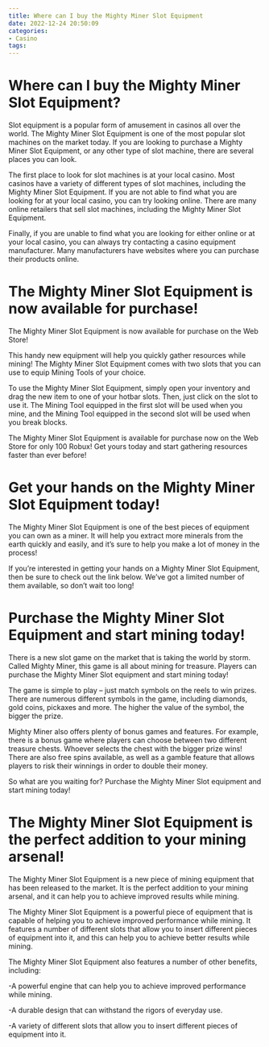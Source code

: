 ```yaml
---
title: Where can I buy the Mighty Miner Slot Equipment
date: 2022-12-24 20:50:09
categories:
- Casino
tags:
---
```



#  Where can I buy the Mighty Miner Slot Equipment?

Slot equipment is a popular form of amusement in casinos all over the world. The Mighty Miner Slot Equipment is one of the most popular slot machines on the market today. If you are looking to purchase a Mighty Miner Slot Equipment, or any other type of slot machine, there are several places you can look.

The first place to look for slot machines is at your local casino. Most casinos have a variety of different types of slot machines, including the Mighty Miner Slot Equipment. If you are not able to find what you are looking for at your local casino, you can try looking online. There are many online retailers that sell slot machines, including the Mighty Miner Slot Equipment.

Finally, if you are unable to find what you are looking for either online or at your local casino, you can always try contacting a casino equipment manufacturer. Many manufacturers have websites where you can purchase their products online.

#  The Mighty Miner Slot Equipment is now available for purchase!

The Mighty Miner Slot Equipment is now available for purchase on the Web Store!

This handy new equipment will help you quickly gather resources while mining! The Mighty Miner Slot Equipment comes with two slots that you can use to equip Mining Tools of your choice.

To use the Mighty Miner Slot Equipment, simply open your inventory and drag the new item to one of your hotbar slots. Then, just click on the slot to use it. The Mining Tool equipped in the first slot will be used when you mine, and the Mining Tool equipped in the second slot will be used when you break blocks.

The Mighty Miner Slot Equipment is available for purchase now on the Web Store for only 100 Robux! Get yours today and start gathering resources faster than ever before!

#  Get your hands on the Mighty Miner Slot Equipment today!

The Mighty Miner Slot Equipment is one of the best pieces of equipment you can own as a miner. It will help you extract more minerals from the earth quickly and easily, and it’s sure to help you make a lot of money in the process!

If you’re interested in getting your hands on a Mighty Miner Slot Equipment, then be sure to check out the link below. We’ve got a limited number of them available, so don’t wait too long!

#  Purchase the Mighty Miner Slot Equipment and start mining today!

There is a new slot game on the market that is taking the world by storm. Called Mighty Miner, this game is all about mining for treasure. Players can purchase the Mighty Miner Slot equipment and start mining today!

The game is simple to play – just match symbols on the reels to win prizes. There are numerous different symbols in the game, including diamonds, gold coins, pickaxes and more. The higher the value of the symbol, the bigger the prize.

Mighty Miner also offers plenty of bonus games and features. For example, there is a bonus game where players can choose between two different treasure chests. Whoever selects the chest with the bigger prize wins! There are also free spins available, as well as a gamble feature that allows players to risk their winnings in order to double their money.

So what are you waiting for? Purchase the Mighty Miner Slot equipment and start mining today!

#  The Mighty Miner Slot Equipment is the perfect addition to your mining arsenal!

The Mighty Miner Slot Equipment is a new piece of mining equipment that has been released to the market. It is the perfect addition to your mining arsenal, and it can help you to achieve improved results while mining.

The Mighty Miner Slot Equipment is a powerful piece of equipment that is capable of helping you to achieve improved performance while mining. It features a number of different slots that allow you to insert different pieces of equipment into it, and this can help you to achieve better results while mining.

The Mighty Miner Slot Equipment also features a number of other benefits, including:

-A powerful engine that can help you to achieve improved performance while mining.

-A durable design that can withstand the rigors of everyday use.

-A variety of different slots that allow you to insert different pieces of equipment into it.